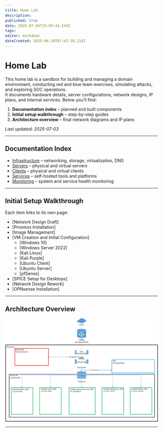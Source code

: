 ```yaml
---
title: Home Lab
description: 
published: true
date: 2025-07-04T15:09:44.544Z
tags: 
editor: markdown
dateCreated: 2025-06-20T07:42:10.214Z
---
```


# Home Lab

This home lab is a sandbox for building and managing a domain environment, conducting red and blue team exercises, simulating attacks, and exploring SOC operations.  
It documents hardware details, server configurations, network designs, IP plans, and internal services. Below you’ll find:

1. **Documentation index** – planned and built components  
2. **Initial setup walkthrough** – step-by-step guides  
3. **Architecture overview** – final network diagrams and IP plans  

*Last updated: 2025-07-03*

---

## Documentation Index

- [Infrastructure](/home_lab/infrastructure) – networking, storage, virtualization, DNS  
- [Servers](/home_lab/servers) – physical and virtual servers  
- [Clients](/home_lab/clients) – physical and virtual clients  
- [Services](/home_lab/services) – self-hosted tools and platforms  
- [Monitoring](/home_lab/monitoring) – system and service health monitoring  

---

## Initial Setup Walkthrough

Each item links to its own page:

- [Network Design Draft]  
- [Proxmox Installation]  
- [Image Management]  
- [VM Creation and Initial Configuration]  
  - [Windows 10]  
  - [Windows Server 2022]  
  - [Kali Linux]  
  - [Kali Purple]  
  - [Ubuntu Client]  
  - [Ubuntu Server]  
  - [pfSense]  
- [SPICE Setup for Desktops]  
- [Network Design Rework]  
- [OPNsense Installation]  

---

## Architecture Overview

![final_design_v1.png](/homelab/infrastructure/final_design_v1.png)

---
